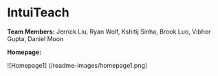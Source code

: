 # IntuiTeach


**Team Members:** Jerrick Liu, Ryan Wolf, Kshitij Sinha, Brook Luo, Vibhor Gupta, Daniel Moon

**Homepage:** 

![Homepage1] (/readme-images/homepage1.png)
